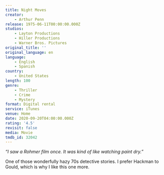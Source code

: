 ```yaml
---
title: Night Moves
creator:
    - Arthur Penn
release: 1975-06-11T00:00:00.000Z
studios:
    - Layton Productions
    - Hiller Productions
    - Warner Bros. Pictures
original_title: ''
original_language: en
language:
    - English
    - Spanish
country:
    - United States
length: 100
genre:
    - Thriller
    - Crime
    - Mystery
format: Digital rental
service: iTunes
venue: Home
date: 2020-09-20T04:00:00.000Z
rating: '4.5'
revisit: false
media: Movie
tmdb_id: 32042
---
```


<i>“I saw a Rohmer film once. It was kind of like watching paint dry.”</i>

One of those wonderfully hazy 70s detective stories. I prefer Hackman to Gould, which is why I like this one more.
